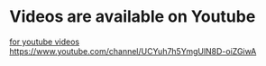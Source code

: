 # Videos are available on Youtube
[for youtube videos](https://www.youtube.com/channel/UCYuh7h5YmgUlN8D-oiZGiwA) https://www.youtube.com/channel/UCYuh7h5YmgUlN8D-oiZGiwA
